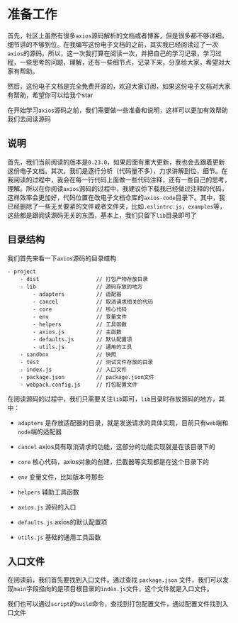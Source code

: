 # 准备工作

首先，社区上虽然有很多`axios`源码解析的文档或者博客，但是很多都不够详细，细节讲的不够到位。在我编写这份电子文档的之前，其实我已经阅读过了一次`axios`的源码。所以，这一次我打算在阅读一次，并把自己的学习记录，学习过程，一些思考的问题，理解，还有一些细节点，记录下来，分享给大家，希望对大家有帮助。

然后，这份电子文档是完全免费开源的，欢迎大家订阅，如果这份电子文档对大家有帮助，希望你可以给我个star

在开始学习`axios`源码之前，我们需要做一些准备和说明，这样可以更加有效帮助我们去阅读源码

## 说明

首先，我们当前阅读的版本是`0.23.0`，如果后面有重大更新，我也会去跟着更新这份电子文档。其次，我们是逐行分析（代码量不多），力求讲解到位，细节。在我阅读的过程中，我会在每一行代码上面做一些代码注释，还有一些自己的思考，理解。所以在你阅读`axios`源码的过程中，我建议你下载我已经做过注释的代码，这样效率会更加好，代码位置在改电子文档仓库的`axios-code`目录下。其中，我已经删除了一些无关要紧的文件或者文件夹，比如`.eslintrc.js`，`examples`等，这些都是跟阅读源码无关的东西，基本上，我们只留下`lib`目录即可了

## 目录结构

我们首先来看一下`axios`源码的目录结构

```
- project
    - dist                  // 打包产物存放目录
    - lib                   // 源码存放的地方
        - adapters          // 适配器
        - cancel            // 取消请求相关的代码
        - core              // 核心代码
        - env               // 变量文件
        - helpers           // 工具函数
        - axios.js          // 主函数
        - defaults.js       // 默认配置项
        - utils.js          // 通用的工具
    - sandbox               // 快照
    - test                  // 测试文件存放的目录
    - index.js              // 入口文件
    - package.json          // package.json文件
    - webpack.config.js     // 打包配置文件
```

在阅读源码的过程中，我们只需要关注`lib`即可，`lib`目录时存放源码的地方，其中：

- `adapters` 是存放适配器的目录，就是发送请求的具体实现，目前只有`web`端和`node`端的适配器

- `cancel` axios具有取消请求的功能，这部分的功能实现就是在该目录下的

- `core` 核心代码，axios对象的创建，拦截器等实现都是在这个目录下的

- `env` 变量文件，比如版本号那些

- `helpers` 辅助工具函数

- `axios.js` 源码的入口

- `defaults.js` axios的默认配置项

- `utils.js` 基础的通用工具函数

## 入口文件

在阅读前，我们首先要找到入口文件。通过查找 `package.json` 文件，我们可以发现`main`字段指向的是项目根目录的`index.js`文件，这个文件就是入口文件。

我们也可以通过`script`的`build`命令，查找到打包配置文件，通过配置文件找到入口文件